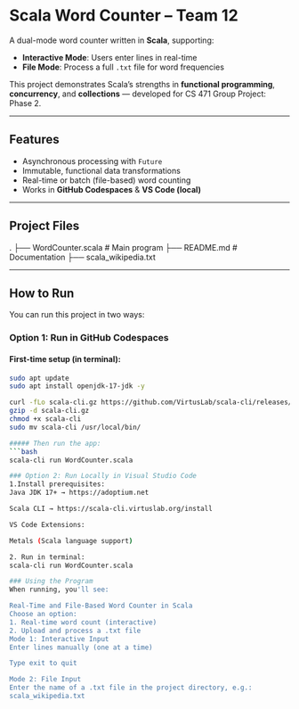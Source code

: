 # Scala Word Counter – Team 12

A dual-mode word counter written in **Scala**, supporting:

-  **Interactive Mode**: Users enter lines in real-time
-  **File Mode**: Process a full `.txt` file for word frequencies

This project demonstrates Scala’s strengths in **functional programming**, **concurrency**, and **collections** — developed for CS 471 Group Project: Phase 2.

---

## Features

- Asynchronous processing with `Future`
- Immutable, functional data transformations
- Real-time or batch (file-based) word counting
- Works in **GitHub Codespaces** & **VS Code (local)**

---

## Project Files

. ├── WordCounter.scala # Main program ├── README.md # Documentation ├── scala_wikipedia.txt


---

## How to Run

You can run this project in two ways:

### Option 1: Run in **GitHub Codespaces**

#### First-time setup (in terminal):
```bash
sudo apt update
sudo apt install openjdk-17-jdk -y

curl -fLo scala-cli.gz https://github.com/VirtusLab/scala-cli/releases/latest/download/scala-cli-x86_64-pc-linux.gz
gzip -d scala-cli.gz
chmod +x scala-cli
sudo mv scala-cli /usr/local/bin/

##### Then run the app:
```bash
scala-cli run WordCounter.scala

### Option 2: Run Locally in Visual Studio Code
1.Install prerequisites:
Java JDK 17+ → https://adoptium.net

Scala CLI → https://scala-cli.virtuslab.org/install

VS Code Extensions:

Metals (Scala language support)

2. Run in terminal:
scala-cli run WordCounter.scala

### Using the Program
When running, you'll see:

Real-Time and File-Based Word Counter in Scala
Choose an option:
1. Real-time word count (interactive)
2. Upload and process a .txt file
Mode 1: Interactive Input
Enter lines manually (one at a time)

Type exit to quit

Mode 2: File Input
Enter the name of a .txt file in the project directory, e.g.:
scala_wikipedia.txt
